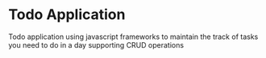 # Todo Application
 Todo application using   javascript frameworks to maintain the track of tasks you need to do in a day supporting  CRUD operations
